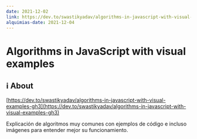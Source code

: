 ```yaml
---
date: 2021-12-02
link: https://dev.to/swastikyadav/algorithms-in-javascript-with-visual-examples-gh3
alquimias-date: 2021-12-04
---
```


# Algorithms in JavaScript with visual examples

## ℹ️ About

[https://dev.to/swastikyadav/algorithms-in-javascript-with-visual-examples-gh3](https://dev.to/swastikyadav/algorithms-in-javascript-with-visual-examples-gh3)

Explicación de algoritmos muy comunes con ejemplos de código e incluso imágenes para entender mejor su funcionamiento.


